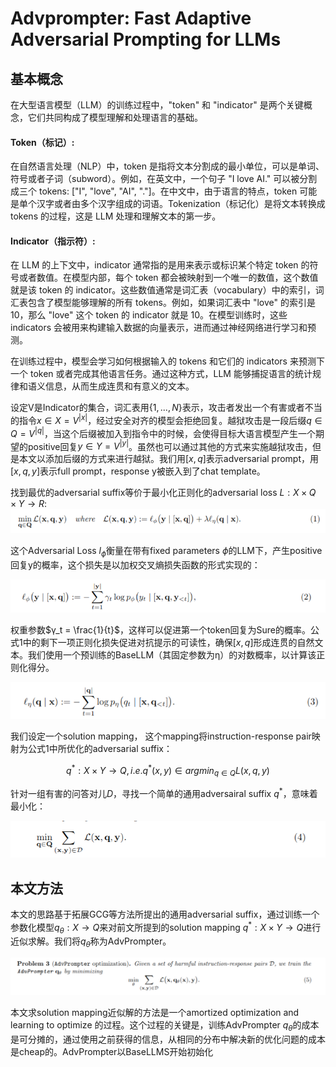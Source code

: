 # Advprompter: Fast Adaptive Adversarial Prompting for LLMs  

## 基本概念 
在大型语言模型（LLM）的训练过程中，"token" 和 "indicator" 是两个关键概念，它们共同构成了模型理解和处理语言的基础。

#### Token（标记）: 
在自然语言处理（NLP）中，token 是指将文本分割成的最小单位，可以是单词、符号或者子词（subword）。例如，在英文中，一个句子 "I love AI." 可以被分割成三个 tokens: ["I", "love", "AI", "."]。在中文中，由于语言的特点，token 可能是单个汉字或者由多个汉字组成的词语。Tokenization（标记化）是将文本转换成 tokens 的过程，这是 LLM 处理和理解文本的第一步。

#### Indicator（指示符）: 
在 LLM 的上下文中，indicator 通常指的是用来表示或标识某个特定 token 的符号或者数值。在模型内部，每个 token 都会被映射到一个唯一的数值，这个数值就是该 token 的 indicator。这些数值通常是词汇表（vocabulary）中的索引，词汇表包含了模型能够理解的所有 tokens。例如，如果词汇表中 "love" 的索引是 10，那么 "love" 这个 token 的 indicator 就是 10。在模型训练时，这些 indicators 会被用来构建输入数据的向量表示，进而通过神经网络进行学习和预测。

在训练过程中，模型会学习如何根据输入的 tokens 和它们的 indicators 来预测下一个 token 或者完成其他语言任务。通过这种方式，LLM 能够捕捉语言的统计规律和语义信息，从而生成连贯和有意义的文本。


设定V是Indicator的集合，词汇表用$\{1,...,N\}$表示，攻击者发出一个有害或者不当的指令$x \in X = V^{|x|}$，经过安全对齐的模型会拒绝回复。越狱攻击是一段后缀$q \in Q = V^{|q|}$，当这个后缀被加入到指令中的时候，会使得目标大语言模型产生一个期望的positive回复$y \in Y = V^{|y|}$。虽然也可以通过其他的方式来实施越狱攻击，但是本文以添加后缀的方式来进行越狱。我们用$[x,q]$表示adversarial prompt，用$[x,q,y]$表示full prompt，response y被嵌入到了chat template。  


找到最优的adversarial suffix等价于最小化正则化的adversarial loss $L: X \times Q \times Y → R$:  
![公式1](image-3.png)  

这个Adversarial Loss $l_\phi$衡量在带有fixed parameters $\phi$的LLM下，产生positive回复y的概率，这个损失是以加权交叉熵损失函数的形式实现的：  

![公式2](image-4.png)  

权重参数$γ_t = \frac{1}{t}$，这样可以促进第一个token回复为Sure的概率。公式1中的剩下一项正则化损失促进对抗提示的可读性，确保$[x,q]$形成连贯的自然文本。我们使用一个预训练的BaseLLM（其固定参数为η）的对数概率，以计算该正则化得分。  

![公式3](image-5.png)  

我们设定一个solution mapping， 这个mapping将instruction-response pair映射为公式1中所优化的adversarial suffix：  

$$ q^* : X× Y → Q, i.e. q^*(x,y) \in argmin_{q\in Q} L(x,q,y)$$  

针对一组有害的问答对儿$D$，寻找一个简单的通用adversairal suffix $q^*$，意味着最小化：  

![公式4](image-6.png)  

## 本文方法  

本文的思路基于拓展GCG等方法所提出的通用adversarial suffix，通过训练一个参数化模型$q_θ: X \rightarrow Q$来对前文所提到的solution mapping $q^*: X× Y → Q$进行近似求解。我们将$q_θ$称为AdvPrompter。  

![公式3](image-7.png)  

本文求solution mapping近似解的方法是一个amortized optimization and learning to optimize 的过程。这个过程的关键是，训练AdvPrompter $q_θ$的成本是可分摊的，通过使用之前获得的信息，从相同的分布中解决新的优化问题的成本是cheap的。AdvPrompter以BaseLLMS开始初始化